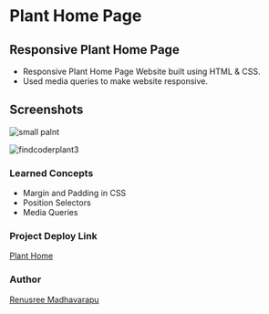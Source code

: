 # Plant Home Page

## Responsive Plant Home Page
 - Responsive Plant Home Page  Website built using HTML & CSS.
 - Used media queries to make website responsive.

## Screenshots

 ![small palnt](https://user-images.githubusercontent.com/110158807/184583730-0c7070d0-ffbd-4c53-a650-2986764da637.png)

![findcoderplant3](https://user-images.githubusercontent.com/110158807/184583751-1bde97b5-86f8-4ead-a6d9-f0dc96f41300.png)

 
 
 
 ### Learned Concepts
  - Margin and Padding in CSS
 - Position Selectors
  - Media Queries
  
  
  ### Project Deploy Link
  [Plant Home](https://plantmonsterahome.netlify.app/)
  
 
 ### Author
 [Renusree Madhavarapu](https://github.com/RenusreeMadhavarapu)

